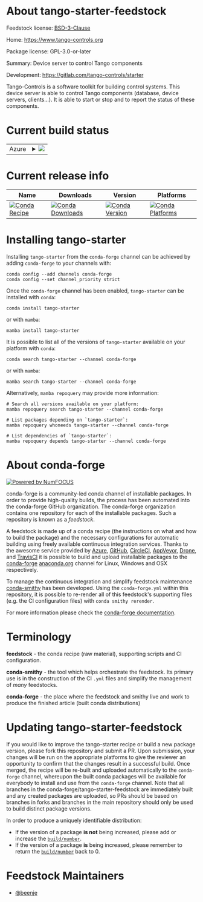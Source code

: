 About tango-starter-feedstock
=============================

Feedstock license: [BSD-3-Clause](https://github.com/conda-forge/tango-starter-feedstock/blob/main/LICENSE.txt)

Home: https://www.tango-controls.org

Package license: GPL-3.0-or-later

Summary: Device server to control Tango components

Development: https://gitlab.com/tango-controls/starter

Tango-Controls is a software toolkit for building control systems.
This device server is able to control Tango components (database, device servers, clients...).
It is able to start or stop and to report the status of these components.


Current build status
====================


<table>
    
  <tr>
    <td>Azure</td>
    <td>
      <details>
        <summary>
          <a href="https://dev.azure.com/conda-forge/feedstock-builds/_build/latest?definitionId=14197&branchName=main">
            <img src="https://dev.azure.com/conda-forge/feedstock-builds/_apis/build/status/tango-starter-feedstock?branchName=main">
          </a>
        </summary>
        <table>
          <thead><tr><th>Variant</th><th>Status</th></tr></thead>
          <tbody><tr>
              <td>linux_64_cpptango9.3</td>
              <td>
                <a href="https://dev.azure.com/conda-forge/feedstock-builds/_build/latest?definitionId=14197&branchName=main">
                  <img src="https://dev.azure.com/conda-forge/feedstock-builds/_apis/build/status/tango-starter-feedstock?branchName=main&jobName=linux&configuration=linux%20linux_64_cpptango9.3" alt="variant">
                </a>
              </td>
            </tr><tr>
              <td>linux_64_cpptango9.4</td>
              <td>
                <a href="https://dev.azure.com/conda-forge/feedstock-builds/_build/latest?definitionId=14197&branchName=main">
                  <img src="https://dev.azure.com/conda-forge/feedstock-builds/_apis/build/status/tango-starter-feedstock?branchName=main&jobName=linux&configuration=linux%20linux_64_cpptango9.4" alt="variant">
                </a>
              </td>
            </tr><tr>
              <td>linux_64_cpptango9.5</td>
              <td>
                <a href="https://dev.azure.com/conda-forge/feedstock-builds/_build/latest?definitionId=14197&branchName=main">
                  <img src="https://dev.azure.com/conda-forge/feedstock-builds/_apis/build/status/tango-starter-feedstock?branchName=main&jobName=linux&configuration=linux%20linux_64_cpptango9.5" alt="variant">
                </a>
              </td>
            </tr><tr>
              <td>linux_aarch64_cpptango9.3</td>
              <td>
                <a href="https://dev.azure.com/conda-forge/feedstock-builds/_build/latest?definitionId=14197&branchName=main">
                  <img src="https://dev.azure.com/conda-forge/feedstock-builds/_apis/build/status/tango-starter-feedstock?branchName=main&jobName=linux&configuration=linux%20linux_aarch64_cpptango9.3" alt="variant">
                </a>
              </td>
            </tr><tr>
              <td>linux_aarch64_cpptango9.4</td>
              <td>
                <a href="https://dev.azure.com/conda-forge/feedstock-builds/_build/latest?definitionId=14197&branchName=main">
                  <img src="https://dev.azure.com/conda-forge/feedstock-builds/_apis/build/status/tango-starter-feedstock?branchName=main&jobName=linux&configuration=linux%20linux_aarch64_cpptango9.4" alt="variant">
                </a>
              </td>
            </tr><tr>
              <td>linux_aarch64_cpptango9.5</td>
              <td>
                <a href="https://dev.azure.com/conda-forge/feedstock-builds/_build/latest?definitionId=14197&branchName=main">
                  <img src="https://dev.azure.com/conda-forge/feedstock-builds/_apis/build/status/tango-starter-feedstock?branchName=main&jobName=linux&configuration=linux%20linux_aarch64_cpptango9.5" alt="variant">
                </a>
              </td>
            </tr><tr>
              <td>linux_ppc64le_cpptango9.3</td>
              <td>
                <a href="https://dev.azure.com/conda-forge/feedstock-builds/_build/latest?definitionId=14197&branchName=main">
                  <img src="https://dev.azure.com/conda-forge/feedstock-builds/_apis/build/status/tango-starter-feedstock?branchName=main&jobName=linux&configuration=linux%20linux_ppc64le_cpptango9.3" alt="variant">
                </a>
              </td>
            </tr><tr>
              <td>linux_ppc64le_cpptango9.4</td>
              <td>
                <a href="https://dev.azure.com/conda-forge/feedstock-builds/_build/latest?definitionId=14197&branchName=main">
                  <img src="https://dev.azure.com/conda-forge/feedstock-builds/_apis/build/status/tango-starter-feedstock?branchName=main&jobName=linux&configuration=linux%20linux_ppc64le_cpptango9.4" alt="variant">
                </a>
              </td>
            </tr><tr>
              <td>linux_ppc64le_cpptango9.5</td>
              <td>
                <a href="https://dev.azure.com/conda-forge/feedstock-builds/_build/latest?definitionId=14197&branchName=main">
                  <img src="https://dev.azure.com/conda-forge/feedstock-builds/_apis/build/status/tango-starter-feedstock?branchName=main&jobName=linux&configuration=linux%20linux_ppc64le_cpptango9.5" alt="variant">
                </a>
              </td>
            </tr><tr>
              <td>osx_64_cpptango9.4</td>
              <td>
                <a href="https://dev.azure.com/conda-forge/feedstock-builds/_build/latest?definitionId=14197&branchName=main">
                  <img src="https://dev.azure.com/conda-forge/feedstock-builds/_apis/build/status/tango-starter-feedstock?branchName=main&jobName=osx&configuration=osx%20osx_64_cpptango9.4" alt="variant">
                </a>
              </td>
            </tr><tr>
              <td>osx_64_cpptango9.5</td>
              <td>
                <a href="https://dev.azure.com/conda-forge/feedstock-builds/_build/latest?definitionId=14197&branchName=main">
                  <img src="https://dev.azure.com/conda-forge/feedstock-builds/_apis/build/status/tango-starter-feedstock?branchName=main&jobName=osx&configuration=osx%20osx_64_cpptango9.5" alt="variant">
                </a>
              </td>
            </tr><tr>
              <td>osx_arm64_cpptango9.4</td>
              <td>
                <a href="https://dev.azure.com/conda-forge/feedstock-builds/_build/latest?definitionId=14197&branchName=main">
                  <img src="https://dev.azure.com/conda-forge/feedstock-builds/_apis/build/status/tango-starter-feedstock?branchName=main&jobName=osx&configuration=osx%20osx_arm64_cpptango9.4" alt="variant">
                </a>
              </td>
            </tr><tr>
              <td>osx_arm64_cpptango9.5</td>
              <td>
                <a href="https://dev.azure.com/conda-forge/feedstock-builds/_build/latest?definitionId=14197&branchName=main">
                  <img src="https://dev.azure.com/conda-forge/feedstock-builds/_apis/build/status/tango-starter-feedstock?branchName=main&jobName=osx&configuration=osx%20osx_arm64_cpptango9.5" alt="variant">
                </a>
              </td>
            </tr><tr>
              <td>win_64_cpptango9.4</td>
              <td>
                <a href="https://dev.azure.com/conda-forge/feedstock-builds/_build/latest?definitionId=14197&branchName=main">
                  <img src="https://dev.azure.com/conda-forge/feedstock-builds/_apis/build/status/tango-starter-feedstock?branchName=main&jobName=win&configuration=win%20win_64_cpptango9.4" alt="variant">
                </a>
              </td>
            </tr><tr>
              <td>win_64_cpptango9.5</td>
              <td>
                <a href="https://dev.azure.com/conda-forge/feedstock-builds/_build/latest?definitionId=14197&branchName=main">
                  <img src="https://dev.azure.com/conda-forge/feedstock-builds/_apis/build/status/tango-starter-feedstock?branchName=main&jobName=win&configuration=win%20win_64_cpptango9.5" alt="variant">
                </a>
              </td>
            </tr>
          </tbody>
        </table>
      </details>
    </td>
  </tr>
</table>

Current release info
====================

| Name | Downloads | Version | Platforms |
| --- | --- | --- | --- |
| [![Conda Recipe](https://img.shields.io/badge/recipe-tango--starter-green.svg)](https://anaconda.org/conda-forge/tango-starter) | [![Conda Downloads](https://img.shields.io/conda/dn/conda-forge/tango-starter.svg)](https://anaconda.org/conda-forge/tango-starter) | [![Conda Version](https://img.shields.io/conda/vn/conda-forge/tango-starter.svg)](https://anaconda.org/conda-forge/tango-starter) | [![Conda Platforms](https://img.shields.io/conda/pn/conda-forge/tango-starter.svg)](https://anaconda.org/conda-forge/tango-starter) |

Installing tango-starter
========================

Installing `tango-starter` from the `conda-forge` channel can be achieved by adding `conda-forge` to your channels with:

```
conda config --add channels conda-forge
conda config --set channel_priority strict
```

Once the `conda-forge` channel has been enabled, `tango-starter` can be installed with `conda`:

```
conda install tango-starter
```

or with `mamba`:

```
mamba install tango-starter
```

It is possible to list all of the versions of `tango-starter` available on your platform with `conda`:

```
conda search tango-starter --channel conda-forge
```

or with `mamba`:

```
mamba search tango-starter --channel conda-forge
```

Alternatively, `mamba repoquery` may provide more information:

```
# Search all versions available on your platform:
mamba repoquery search tango-starter --channel conda-forge

# List packages depending on `tango-starter`:
mamba repoquery whoneeds tango-starter --channel conda-forge

# List dependencies of `tango-starter`:
mamba repoquery depends tango-starter --channel conda-forge
```


About conda-forge
=================

[![Powered by
NumFOCUS](https://img.shields.io/badge/powered%20by-NumFOCUS-orange.svg?style=flat&colorA=E1523D&colorB=007D8A)](https://numfocus.org)

conda-forge is a community-led conda channel of installable packages.
In order to provide high-quality builds, the process has been automated into the
conda-forge GitHub organization. The conda-forge organization contains one repository
for each of the installable packages. Such a repository is known as a *feedstock*.

A feedstock is made up of a conda recipe (the instructions on what and how to build
the package) and the necessary configurations for automatic building using freely
available continuous integration services. Thanks to the awesome service provided by
[Azure](https://azure.microsoft.com/en-us/services/devops/), [GitHub](https://github.com/),
[CircleCI](https://circleci.com/), [AppVeyor](https://www.appveyor.com/),
[Drone](https://cloud.drone.io/welcome), and [TravisCI](https://travis-ci.com/)
it is possible to build and upload installable packages to the
[conda-forge](https://anaconda.org/conda-forge) [anaconda.org](https://anaconda.org/)
channel for Linux, Windows and OSX respectively.

To manage the continuous integration and simplify feedstock maintenance
[conda-smithy](https://github.com/conda-forge/conda-smithy) has been developed.
Using the ``conda-forge.yml`` within this repository, it is possible to re-render all of
this feedstock's supporting files (e.g. the CI configuration files) with ``conda smithy rerender``.

For more information please check the [conda-forge documentation](https://conda-forge.org/docs/).

Terminology
===========

**feedstock** - the conda recipe (raw material), supporting scripts and CI configuration.

**conda-smithy** - the tool which helps orchestrate the feedstock.
                   Its primary use is in the construction of the CI ``.yml`` files
                   and simplify the management of *many* feedstocks.

**conda-forge** - the place where the feedstock and smithy live and work to
                  produce the finished article (built conda distributions)


Updating tango-starter-feedstock
================================

If you would like to improve the tango-starter recipe or build a new
package version, please fork this repository and submit a PR. Upon submission,
your changes will be run on the appropriate platforms to give the reviewer an
opportunity to confirm that the changes result in a successful build. Once
merged, the recipe will be re-built and uploaded automatically to the
`conda-forge` channel, whereupon the built conda packages will be available for
everybody to install and use from the `conda-forge` channel.
Note that all branches in the conda-forge/tango-starter-feedstock are
immediately built and any created packages are uploaded, so PRs should be based
on branches in forks and branches in the main repository should only be used to
build distinct package versions.

In order to produce a uniquely identifiable distribution:
 * If the version of a package **is not** being increased, please add or increase
   the [``build/number``](https://docs.conda.io/projects/conda-build/en/latest/resources/define-metadata.html#build-number-and-string).
 * If the version of a package **is** being increased, please remember to return
   the [``build/number``](https://docs.conda.io/projects/conda-build/en/latest/resources/define-metadata.html#build-number-and-string)
   back to 0.

Feedstock Maintainers
=====================

* [@beenje](https://github.com/beenje/)

